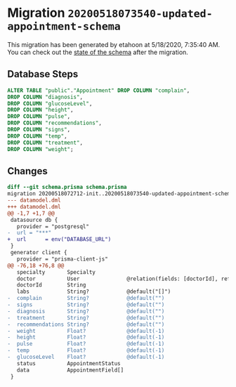 # Migration `20200518073540-updated-appointment-schema`

This migration has been generated by etahoon at 5/18/2020, 7:35:40 AM.
You can check out the [state of the schema](./schema.prisma) after the migration.

## Database Steps

```sql
ALTER TABLE "public"."Appointment" DROP COLUMN "complain",
DROP COLUMN "diagnosis",
DROP COLUMN "glucoseLevel",
DROP COLUMN "height",
DROP COLUMN "pulse",
DROP COLUMN "recommendations",
DROP COLUMN "signs",
DROP COLUMN "temp",
DROP COLUMN "treatment",
DROP COLUMN "weight";
```

## Changes

```diff
diff --git schema.prisma schema.prisma
migration 20200518072712-init..20200518073540-updated-appointment-schema
--- datamodel.dml
+++ datamodel.dml
@@ -1,7 +1,7 @@
 datasource db {
   provider = "postgresql"
-  url = "***"
+  url      = env("DATABASE_URL")
 }
 generator client {
   provider = "prisma-client-js"
@@ -76,18 +76,8 @@
   specialty       Specialty
   doctor          User               @relation(fields: [doctorId], references: [id])
   doctorId        String
   labs            String?            @default("[]")
-  complain        String?            @default("")
-  signs           String?            @default("")
-  diagnosis       String?            @default("")
-  treatment       String?            @default("")
-  recommendations String?            @default("")
-  weight          Float?             @default(-1)
-  height          Float?             @default(-1)
-  pulse           Float?             @default(-1)
-  temp            Float?             @default(-1)
-  glucoseLevel    Float?             @default(-1)
   status          AppointmentStatus
   data            AppointmentField[]
 }
```


